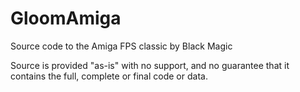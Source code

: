 # GloomAmiga
Source code to the Amiga FPS classic by Black Magic

Source is provided "as-is" with no support, and no guarantee that it contains the full, complete or final code or data.
